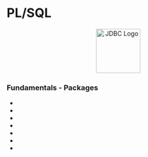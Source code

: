 # PL/SQL

<div style="text-align:center;">
    <img src="https://5.imimg.com/data5/SELLER/Default/2022/7/FT/WW/IM/7756102/oracle-database-enterprise-edition-license-1-processor.png" alt="JDBC Logo" width="100" height="100">
</div>


### Fundamentals - Packages
*
*
*
*
*
*
*
